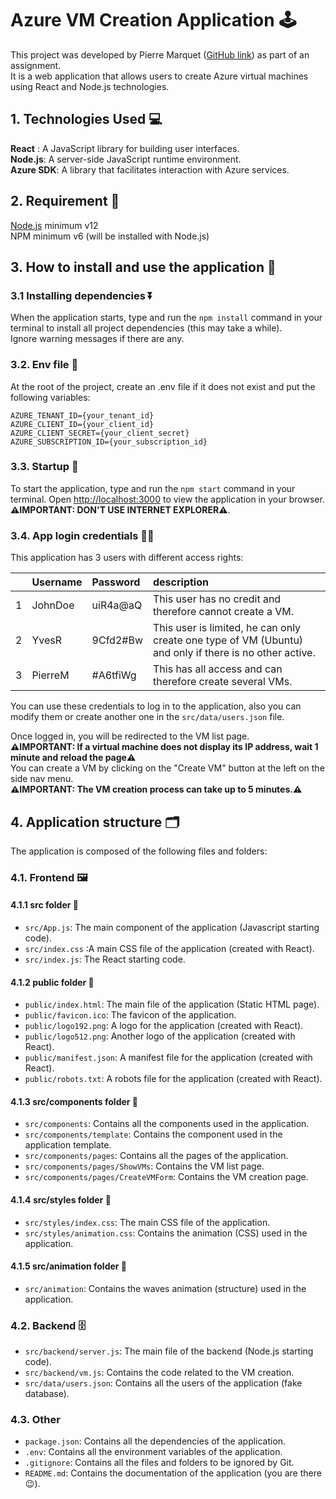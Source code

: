 # Azure VM Creation Application 🕹️

This project was developed by Pierre Marquet ([GitHub link](https://github.com/SokouPM)) as part of an assignment.<br>
It is a web application that allows users to create Azure virtual machines using React and Node.js technologies.

## 1. Technologies Used ‍💻

**React** : A JavaScript library for building user interfaces.<br>
**Node.js**: A server-side JavaScript runtime environment.<br>
**Azure SDK**: A library that facilitates interaction with Azure services.

## 2. Requirement 🚨

[Node.js](https://nodejs.org/en/download) minimum v12<br>
NPM minimum v6 (will be installed with Node.js)

## 3. How to install and use the application 📇

### 3.1 Installing dependencies ⏬

When the application starts, type and run the `npm install` command in your terminal to install all project
dependencies (this may take a while).<br>
Ignore warning messages if there are any.

### 3.2. Env file 🌳

At the root of the project, create an .env file if it does not exist and put the following variables:

```
AZURE_TENANT_ID={your_tenant_id}
AZURE_CLIENT_ID={your_client_id}
AZURE_CLIENT_SECRET={your_client_secret}
AZURE_SUBSCRIPTION_ID={your_subscription_id}
```

### 3.3. Startup 🚙

To start the application, type and run the `npm start` command in your terminal.
Open [http://localhost:3000](http://localhost:3000) to view the application in your browser.<br>
**⚠️IMPORTANT: DON'T USE INTERNET EXPLORER⚠️**.

### 3.4. App login credentials 👩‍💻

This application has 3 users with different access rights:

|   | Username | Password | description                                                                                            |
|:--|:---------|:---------|:-------------------------------------------------------------------------------------------------------|
| 1 | JohnDoe  | uiR4a@aQ | This user has no credit and therefore cannot create a VM.                                              |
| 2 | YvesR    | 9Cfd2#Bw | This user is limited, he can only create one type of VM (Ubuntu) and only if there is no other active. |
| 3 | PierreM  | #A6tfiWg | This has all access and can therefore create several VMs.                                              |

You can use these credentials to log in to the application, also you can modify them or create another one in
the `src/data/users.json` file.

Once logged in, you will be redirected to the VM list page.<br>
**⚠️IMPORTANT: If a virtual machine does not display its IP address, wait 1 minute and reload the page⚠️**<br>
You can create a VM by clicking on the "Create VM" button at the left on the side nav menu.<br>
**⚠️IMPORTANT: The VM creation process can take up to 5 minutes.⚠️**

## 4. Application structure 🗂️

The application is composed of the following files and folders:

### 4.1. Frontend 🖼️

#### 4.1.1 src folder 📂

- `src/App.js`: The main component of the application (Javascript starting code).
- `src/index.css` :A main CSS file of the application (created with React).
- `src/index.js`: The React starting code.

#### 4.1.2 public folder 📂

- `public/index.html`: The main file of the application (Static HTML page).
- `public/favicon.ico`: The favicon of the application.
- `public/logo192.png`: A logo for the application (created with React).
- `public/logo512.png`: Another logo of the application (created with React).
- `public/manifest.json`: A manifest file for the application (created with React).
- `public/robots.txt`: A robots file for the application (created with React).

#### 4.1.3 src/components folder 📂

- `src/components`: Contains all the components used in the application.
- `src/components/template`: Contains the component used in the application template.
- `src/components/pages`: Contains all the pages of the application.
- `src/components/pages/ShowVMs`: Contains the VM list page.
- `src/components/pages/CreateVMForm`: Contains the VM creation page.

#### 4.1.4 src/styles folder 📂

- `src/styles/index.css`: The main CSS file of the application.
- `src/styles/animation.css`: Contains the animation (CSS) used in the application.

#### 4.1.5 src/animation folder 📂

- `src/animation`: Contains the waves animation (structure) used in the application.

### 4.2. Backend 🗄️

- `src/backend/server.js`: The main file of the backend (Node.js starting code).
- `src/backend/vm.js`: Contains the code related to the VM creation.
- `src/data/users.json`: Contains all the users of the application (fake database).

### 4.3. Other

- `package.json`: Contains all the dependencies of the application.
- `.env`: Contains all the environment variables of the application.
- `.gitignore`: Contains all the files and folders to be ignored by Git.
- `README.md`: Contains the documentation of the application (you are there 😉).